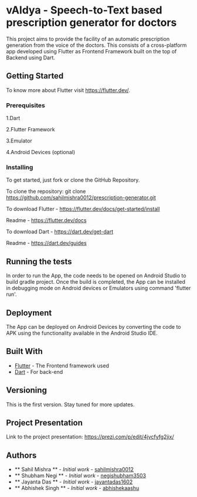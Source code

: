 # vAIdya - Speech-to-Text based prescription generator for doctors

This project aims to provide the facility of an automatic prescription generation from the voice of the doctors. This consists of a cross-platform app developed using Flutter as Frontend Framework built on the top of Backend using Dart.
         
## Getting Started

To know more about Flutter visit https://flutter.dev/.


### Prerequisites

1.Dart

2.Flutter Framework

3.Emulator

4.Android Devices (optional)


### Installing

To get started, just fork or clone the GitHub Repository.

To clone the repository: git clone https://github.com/sahilmishra0012/prescription-generator.git

To download Flutter - https://flutter.dev/docs/get-started/install

Readme - https://flutter.dev/docs

To download Dart - https://dart.dev/get-dart

Readme - https://dart.dev/guides

## Running the tests

In order to run the App, the code needs to be opened on Android Studio to build gradle project.
Once the build is completed, the App can be installed in debugging mode on Android devices or Emulators using command 'flutter run'.


## Deployment

The App can be deployed on Android Devices by converting the code to APK using the functionality available in the Android Studio IDE.

## Built With

* [Flutter](https://flutter.dev/docs) - The Frontend framework used
* [Dart](https://dart.dev/guides) - For back-end


## Versioning

This is the first version. Stay tuned for more updates.

## Project Presentation

Link to the project presentation: https://prezi.com/p/edit/4jvcfyfg2jix/

## Authors

* ** Sahil Mishra ** - *Initial work* - [sahilmishra0012](https://github.com/sahilmishra0012)
* ** Shubham Negi ** - *Initial work* - [negishubham3503](https://github.com/negishubham3503)
* ** Jayanta Das ** - *Initial work* - [jayantadas1602](https://github.com/jayantadas1602)
* ** Abhishek Singh ** - *Initial work* - [abhishekaashu](https://github.com/abhishekaashu)





